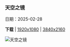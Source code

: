### 天空之镜

日期：2025-02-28

**下载**  |  [1920x1080](https://cn.bing.com/th?id=OHR.MaligneLakeJasper_ZH-CN2664289451_1920x1080.jpg)  |  [3840x2160](https://cn.bing.com/th?id=OHR.MaligneLakeJasper_ZH-CN2664289451_UHD.jpg)

![天空之镜](https://cn.bing.com/th?id=OHR.MaligneLakeJasper_ZH-CN2664289451_1920x1080.jpg "玛琳湖精灵岛上空的北极光，贾斯珀国家公园，加拿大 (© Mumemories/Getty Images)")

